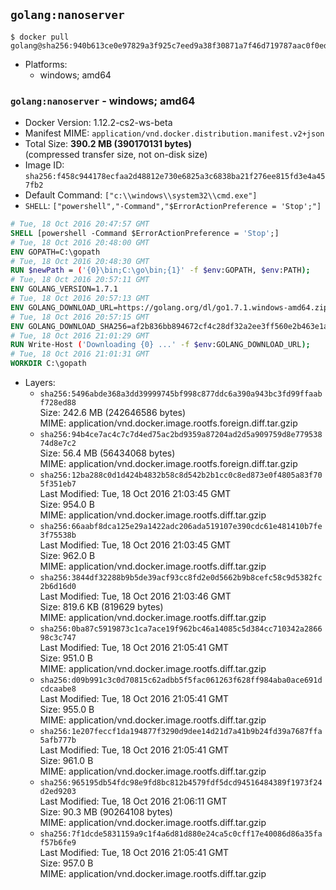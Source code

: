 ## `golang:nanoserver`

```console
$ docker pull golang@sha256:940b613ce0e97829a3f925c7eed9a38f30871a7f46d719787aac0f0ed33a5759
```

-	Platforms:
	-	windows; amd64

### `golang:nanoserver` - windows; amd64

-	Docker Version: 1.12.2-cs2-ws-beta
-	Manifest MIME: `application/vnd.docker.distribution.manifest.v2+json`
-	Total Size: **390.2 MB (390170131 bytes)**  
	(compressed transfer size, not on-disk size)
-	Image ID: `sha256:f458c944178ecfaa2d48812e730e6825a3c6838ba21f276ee815fd3e4a457fb2`
-	Default Command: `["c:\\windows\\system32\\cmd.exe"]`
-	`SHELL`: `["powershell","-Command","$ErrorActionPreference = 'Stop';"]`

```dockerfile
# Tue, 18 Oct 2016 20:47:57 GMT
SHELL [powershell -Command $ErrorActionPreference = 'Stop';]
# Tue, 18 Oct 2016 20:48:00 GMT
ENV GOPATH=C:\gopath
# Tue, 18 Oct 2016 20:48:30 GMT
RUN $newPath = ('{0}\bin;C:\go\bin;{1}' -f $env:GOPATH, $env:PATH); 	Write-Host ('Updating PATH: {0}' -f $newPath); 	setx /M PATH $newPath;
# Tue, 18 Oct 2016 20:57:11 GMT
ENV GOLANG_VERSION=1.7.1
# Tue, 18 Oct 2016 20:57:13 GMT
ENV GOLANG_DOWNLOAD_URL=https://golang.org/dl/go1.7.1.windows-amd64.zip
# Tue, 18 Oct 2016 20:57:15 GMT
ENV GOLANG_DOWNLOAD_SHA256=af2b836bb894672cf4c28df32a2ee3ff560e2b463e1ab44bb99833064ba09e5f
# Tue, 18 Oct 2016 21:01:29 GMT
RUN Write-Host ('Downloading {0} ...' -f $env:GOLANG_DOWNLOAD_URL); 	Invoke-WebRequest -Uri $env:GOLANG_DOWNLOAD_URL -OutFile 'go.zip'; 		Write-Host ('Verifying sha256 ({0}) ...' -f $env:GOLANG_DOWNLOAD_SHA256); 	if ((Get-FileHash go.zip -Algorithm sha256).Hash -ne $env:GOLANG_DOWNLOAD_SHA256) { 		Write-Host 'FAILED!'; 		exit 1; 	}; 		Write-Host 'Expanding ...'; 	Expand-Archive go.zip -DestinationPath C:\; 		Write-Host 'Verifying install ("go version") ...'; 	go version; 		Write-Host 'Removing ...'; 	Remove-Item go.zip -Force; 		Write-Host 'Complete.';
# Tue, 18 Oct 2016 21:01:31 GMT
WORKDIR C:\gopath
```

-	Layers:
	-	`sha256:5496abde368a3dd39999745bf998c877ddc6a390a943bc3fd99ffaabf728ed88`  
		Size: 242.6 MB (242646586 bytes)  
		MIME: application/vnd.docker.image.rootfs.foreign.diff.tar.gzip
	-	`sha256:94b4ce7ac4c7c7d4ed75ac2bd9359a87204ad2d5a909759d8e77953874d8e7c2`  
		Size: 56.4 MB (56434068 bytes)  
		MIME: application/vnd.docker.image.rootfs.foreign.diff.tar.gzip
	-	`sha256:12ba288c0d1d424b4832b58c8d542b2b1cc0c8ed873e0f4805a83f705f351eb7`  
		Last Modified: Tue, 18 Oct 2016 21:03:45 GMT  
		Size: 954.0 B  
		MIME: application/vnd.docker.image.rootfs.diff.tar.gzip
	-	`sha256:66aabf8dca125e29a1422adc206ada519107e390cdc61e481410b7fe3f75538b`  
		Last Modified: Tue, 18 Oct 2016 21:03:45 GMT  
		Size: 962.0 B  
		MIME: application/vnd.docker.image.rootfs.diff.tar.gzip
	-	`sha256:3844df32288b9b5de39acf93cc8fd2e0d5662b9b8cefc58c9d5382fc2b6d16d0`  
		Last Modified: Tue, 18 Oct 2016 21:03:46 GMT  
		Size: 819.6 KB (819629 bytes)  
		MIME: application/vnd.docker.image.rootfs.diff.tar.gzip
	-	`sha256:0ba87c5919873c1ca7ace19f962bc46a14085c5d384cc710342a286698c3c747`  
		Last Modified: Tue, 18 Oct 2016 21:05:41 GMT  
		Size: 951.0 B  
		MIME: application/vnd.docker.image.rootfs.diff.tar.gzip
	-	`sha256:d09b991c3c0d70815c62adbb5f5fac061263f628ff984aba0ace691dcdcaabe8`  
		Last Modified: Tue, 18 Oct 2016 21:05:41 GMT  
		Size: 955.0 B  
		MIME: application/vnd.docker.image.rootfs.diff.tar.gzip
	-	`sha256:1e207feccf1da194877f3290d9dee14d21d7a41b9b24fd39a7687ffa5afb777b`  
		Last Modified: Tue, 18 Oct 2016 21:05:41 GMT  
		Size: 961.0 B  
		MIME: application/vnd.docker.image.rootfs.diff.tar.gzip
	-	`sha256:965195db54fdc98e9fd8bc812b4579fdf5dcd94516484389f1973f24d2ed9203`  
		Last Modified: Tue, 18 Oct 2016 21:06:11 GMT  
		Size: 90.3 MB (90264108 bytes)  
		MIME: application/vnd.docker.image.rootfs.diff.tar.gzip
	-	`sha256:7f1dcde5831159a9c1f4a6d81d880e24ca5c0cff17e40086d86a35faf57b6fe9`  
		Last Modified: Tue, 18 Oct 2016 21:05:41 GMT  
		Size: 957.0 B  
		MIME: application/vnd.docker.image.rootfs.diff.tar.gzip
